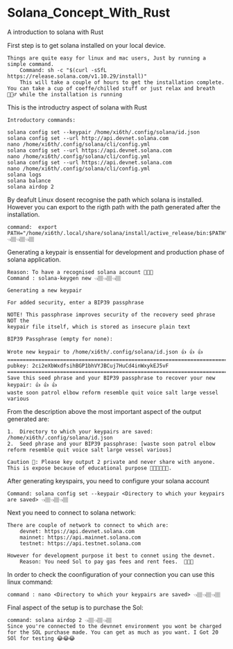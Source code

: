 # Solana_Concept_With_Rust
A introduction to solana with Rust

First step is to get solana installed on your local device.

    Things are quite easy for linux and mac users, Just by running a simple command.
        Command: sh -c "$(curl -sSfL https://release.solana.com/v1.10.29/install)"
        This will take a couple of hours to get the installation complete. You can take a cup of coeffe/chilled stuff or just relax and breath 🧘🏽‍♂️ while the installation is running

This is the introductry aspect of solana with Rust 

    Introductory commands: 

    solana config set --keypair /home/xi6th/.config/solana/id.json
    solana config set --url http://api.devnet.solana.com
    nano /home/xi6th/.config/solana/cli/config.yml
    solana config set --url https://api.devnet.solana.com
    nano /home/xi6th/.config/solana/cli/config.yml
    solana config set --url https://api.devnet.solana.com
    nano /home/xi6th/.config/solana/cli/config.yml
    solana logs
    solana balance
    solana airdop 2

By deafult Linux dosent recognise the path which solana is installed. However you can export to the rigth path with the path generated after the installation.

    command:  export  PATH="/home/xi6th/.local/share/solana/install/active_release/bin:$PATH" 👈🏽👈🏽👈🏽

Generating a keypair is enssential for development and production phase of solana application.
    
    Reason: To have a recognised solana account 🤔🤔🤔
    Command : solana-keygen new 👈🏽👈🏽👈🏽

    Generating a new keypair

    For added security, enter a BIP39 passphrase

    NOTE! This passphrase improves security of the recovery seed phrase NOT the
    keypair file itself, which is stored as insecure plain text

    BIP39 Passphrase (empty for none): 

    Wrote new keypair to /home/xi6th/.config/solana/id.json 👍 👍 👍 
    ============================================================================
    pubkey: 2ci2eXbWxdfsihBGP1bhVYJBCuj7HuCd4inWxykEJ5vF
    ============================================================================
    Save this seed phrase and your BIP39 passphrase to recover your new keypair: 👍 👍 👍 
    waste soon patrol elbow reform resemble quit voice salt large vessel various

From the description above the most important aspect of the output generated are:

    1.  Directory to which your keypairs are saved: /home/xi6th/.config/solana/id.json
    2.  Seed phrase and your BIP39 passphrase: [waste soon patrol elbow reform resemble quit voice salt large vessel various]

    Caution 🚫: Please key output 2 private and never share with anyone. This is expose because of educational purpose 👌🏽👌🏽👌🏽.

After generating keyspairs, you need to configure your solana account
    
    Command: solana config set --keypair <Directory to which your keypairs are saved> 👈🏽👈🏽👈🏽

Next you need to connect to solana network:

    There are couple of network to connect to which are:
        devnet: https://api.devnet.solana.com
        mainnet: https://api.mainnet.solana.com 
        testnet: https://api.testnet.solana.com
    
    However for development purpose it best to connet using the devnet. 
        Reason: You need Sol to pay gas fees and rent fees.  🤔🤔🤔

In order to check the coonfiguration of your connection you can use this linux command:

    command : nano <Directory to which your keypairs are saved> 👈🏽👈🏽👈🏽

Final aspect of the setup is to purchase the Sol:

    command: solana airdop 2 👈🏽👈🏽👈🏽
    Since you're connected to the devnnet environment you wont be charged for the SOL purchase made. You can get as much as you want. I Got 20 SOl for testing 😂😂😂